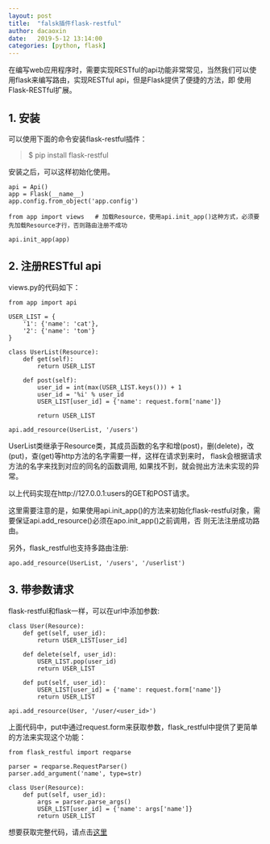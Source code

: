 ```yaml
---
layout: post
title:  "falsk插件flask-restful"
author: dacaoxin
date:   2019-5-12 13:14:00
categories: [python, flask]
---
```


在编写web应用程序时，需要实现RESTful的api功能非常常见，当然我们可以使用flask来编写路由，实现RESTful api，但是Flask提供了便捷的方法，即
使用Flask-RESTful扩展。

## 1. 安装

可以使用下面的命令安装flask-restful插件：

> $ pip install flask-restful

安装之后，可以这样初始化使用。

```
api = Api()
app = Flask(__name__)
app.config.from_object('app.config')

from app import views   # 加载Resource，使用api.init_app()这种方式，必须要先加载Resource才行，否则路由注册不成功

api.init_app(app)
```

## 2. 注册RESTful api

views.py的代码如下：

```
from app import api

USER_LIST = {
    '1': {'name': 'cat'},
    '2': {'name': 'tom'}
}

class UserList(Resource):
    def get(self):
        return USER_LIST

    def post(self):
        user_id = int(max(USER_LIST.keys())) + 1
        user_id = '%i' % user_id
        USER_LIST[user_id] = {'name': request.form['name']}

        return USER_LIST

api.add_resource(UserList, '/users')
```

UserList类继承于Resource类，其成员函数的名字和增(post)，删(delete)，改(put)，查(get)等http方法的名字需要一样，这样在请求到来时，
flask会根据请求方法的名字来找到对应的同名的函数调用, 如果找不到，就会抛出方法未实现的异常。

以上代码实现在http://127.0.0.1:users的GET和POST请求。

这里需要注意的是，如果使用api.init_app()的方法来初始化flask-restful对象，需要保证api.add_resource()必须在apo.init_app()之前调用，否
则无法注册成功路由。

另外，flask_restful也支持多路由注册:

```
apo.add_resource(UserList, '/users', '/userlist')
```

## 3. 带参数请求

flask-restful和flask一样，可以在url中添加参数:

```
class User(Resource):
    def get(self, user_id):
        return USER_LIST[user_id]

    def delete(self, user_id):
        USER_LIST.pop(user_id)
        return USER_LIST

    def put(self, user_id):
        USER_LIST[user_id] = {'name': request.form['name']}
        return USER_LIST

api.add_resource(User, '/user/<user_id>')
```

上面代码中，put中通过request.form来获取参数，flask_restful中提供了更简单的方法来实现这个功能：

```
from flask_restful import reqparse

parser = reqparse.RequestParser()
parser.add_argument('name', type=str)

class User(Resource): 
    def put(self, user_id):
        args = parser.parse_args()
        USER_LIST[user_id] = {'name': args['name']}
        return USER_LIST
```

想要获取完整代码，请点击[这里](https://github.com/caoxin1988/flask_demo/tree/master/restful)